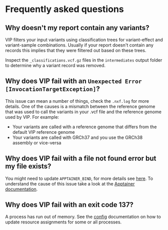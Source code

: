 # Frequently asked questions

## Why doesn't my report contain any variants?
VIP filters your input variants using classification trees for variant-effect and variant-sample combinations.
Usually if your report doesn't contain any records this implies that they were filtered out based on these trees.   

Inspect the `_classifications.vcf.gz` files in the `intermediates` output folder to determine why a variant record was removed.  

## Why does VIP fail with an `Unexpected Error [InvocationTargetException]`?
This issue can mean a number of things, check the `.nxf.log` for more details.
One of the causes is a mismatch between the reference genome that was used to call the variants in your .vcf file and the reference genome used by VIP.
For example:

- Your variants are called with a reference genome that differs from the default VIP reference genome
- Your variants are called with GRCh37 and you use the GRCh38 assembly or vice-versa
 
## Why does VIP fail with a file not found error but my file exists?
You might need to update `APPTAINER_BIND`, for more details see [here](../usage/config.md#environment). To understand the cause of this issue take a look at the [Apptainer documentation](https://apptainer.org/docs/user/main/bind_paths_and_mounts.html).

## Why does VIP fail with an exit code 137?
A process has run out of memory. See the [config](../usage/config.md#process) documentation on how to update resource assignments for some or all processes.
